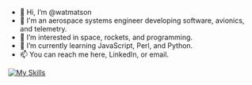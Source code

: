 - 👋 Hi, I’m @watmatson 
- 🚀 I'm an aerospace systems engineer developing software, avionics, and telemetry. 
- 👀 I’m interested in space, rockets, and programming.
- 🌱 I’m currently learning JavaScript, Perl, and Python.
- 📫 You can reach me here, LinkedIn, or email. 

[![My Skills](https://skillicons.dev/icons?i=py,matlab,raspberrypi,js,html,css)](https://skillicons.dev)
